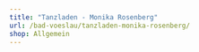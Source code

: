 ```yaml
---
title: "Tanzladen - Monika Rosenberg"
url: /bad-voeslau/tanzladen-monika-rosenberg/
shop: Allgemein
---
```

